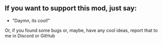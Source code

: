 ## If you want to support this mod, just say:
- "Daymn, its cool!"

Or, if you found some bugs or, maybe, have any cool ideas, report that to me in Discord or GitHub